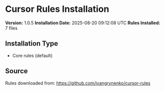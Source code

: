 # Cursor Rules Installation

**Version:** 1.0.5
**Installation Date:** 2025-08-20 09:12:08 UTC
**Rules Installed:** 7 files

## Installation Type
- Core rules (default)

## Source
Rules downloaded from: https://github.com/ivangrynenko/cursor-rules
